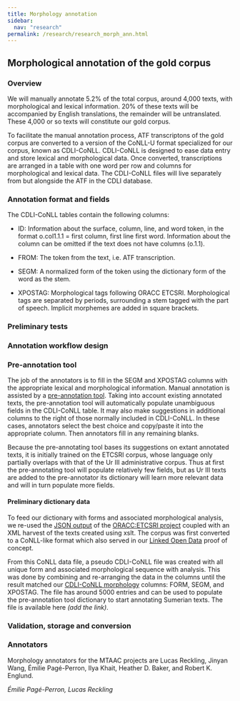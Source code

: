 ```yaml
---
title: Morphology annotation
sidebar:
  nav: "research"
permalink: /research/research_morph_ann.html
---
```

## Morphological annotation of the gold corpus

### Overview

We will manually annotate 5.2% of the total corpus, around 4,000 texts, with morphological and lexical information. 20% of these texts will be accompanied by English translations, the remainder will be untranslated. These 4,000 or so texts will constitute our gold corpus.

To facilitate the manual annotation process, ATF transcriptons of the gold corpus are converted to a version of the CoNLL-U format specialized for our corpus, known as CDLI-CoNLL. CDLI-CoNLL is designed to ease data entry and store lexical and morphological data. Once converted, transcriptions are arranged in a table with one word per row and columns for morphological and lexical data. The CDLI-CoNLL files will live separately from but alongside the ATF in the CDLI database.


### Annotation format and fields

The CDLI-CoNLL tables contain the following columns:

* ID:  Information about the surface, column, line, and word token, in the format o.col1.1.1 = first column, first line first word. Information about the column can be omitted if the text does not have columns (o.1.1).

* FROM:  The token from the text, i.e. ATF transcription.

* SEGM:  A normalized form of the token using the dictionary form of the word as the stem.

* XPOSTAG:  Morphological tags following ORACC ETCSRI. Morphological tags are separated by periods, surrounding a stem tagged with the part of speech. Implicit morphemes are added in square brackets.

### Preliminary tests


### Annotation workflow design


### Pre-annotation tool

The job of the annotators is to fill in the SEGM and XPOSTAG columns with the appropriate lexical and morphological information. Manual annotation is assisted by a [pre-annotation tool](https://github.com/cdli-gh/morphology-pre-annotation-tool). Taking into account existing annotated texts, the pre-annotation tool will automatically populate unambiguous fields in the CDLI-CoNLL table. It may also make suggestions in additional columns to the right of those normally included in CDLI-CoNLL. In these cases, annotators select the best choice and copy/paste it into the appropriate column. Then annotators fill in any remaining blanks.

Because the pre-annotating tool bases its suggestions on extant annotated texts, it is initially trained on the ETCSRI corpus, whose language only partially overlaps with that of the Ur III administrative corpus. Thus at first the pre-annotating tool will populate relatively few fields, but as Ur III texts are added to the pre-annotator its dictionary will learn more relevant data and will in turn populate more fields.


#### Preliminary dictionary data
To feed our dictionary with forms and associated morphological analysis, we re-used the [JSON output](https://github.com/oracc/json/blob/master/etcsri.zip) of the [ORACC:ETCSRI project](http://oracc.museum.upenn.edu/etcsri/) coupled with an XML harvest of the texts created using xslt. The corpus was first converted to a CoNLL-like format which also served in our [Linked Open Data](/research_lod.html#proof-of-concept) proof of concept.   

From this CoNLL data file, a pseudo CDLI-CoNLL file was created with all unique form and associated morphological sequence with analysis. This was done by combining and re-arranging the data in the columns until the result matched our [CDLI-CoNLL morphology](/cdli_format_cdli-conll.html) columns: FORM, SEGM, and XPOSTAG. The file has around 5000 entries and can be used to populate the pre-annotation tool dictionary to start annotating Sumerian texts. The file is available here *(add the link)*.

### Validation, storage and conversion


### Annotators
Morphology annotators for the MTAAC projects are Lucas Reckling, Jinyan Wang, Émilie Pagé-Perron, Ilya Khait, Heather D. Baker, and Robert K. Englund.




*Émilie Pagé-Perron, Lucas Reckling*
